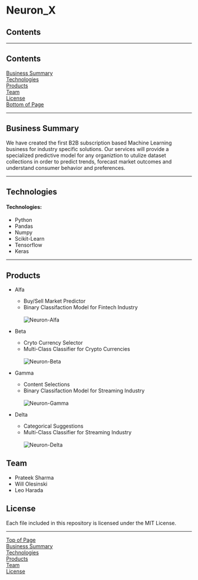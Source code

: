 # Neuron_X

## Contents
***
## <a id="Contents">Contents</a>
[Business Summary](#Business-Summary)<br>
[Technologies](#Technologies)<br>
[Products](#Products)<br>
[Team](#Team)<br>
[License](#License)<br>
[Bottom of Page](#Bottom-of-Page)<br>
<a id="Top-of-Page"></a>

***
## <a id="Business-Summary">Business Summary</a>
We have created the first B2B subscription based Machine Learning business for industry specific solutions. Our services will provide a specialized predictive model for any organiztion to utulize dataset collections in order to predict trends, forecast market outcomes and understand consumer behavior and preferences. <br>

***
## <a id="Technologies">Technologies</a>
#### Technologies:
* Python
* Pandas
* Numpy
* Scikit-Learn
* Tensorflow
* Keras

***


## <a id="Prodcuts">Products</a>
* Alfa 
    - Buy/Sell Market Predictor
    - Binary Classifaction Model for Fintech Industry
<br></br>
![Neuron-Alfa](https://user-images.githubusercontent.com/86034323/137696038-3451657d-1e42-4802-bdd6-b886ba676e42.jpg)

 
* Beta
    - Cryto Currency Selector
    - Multi-Class Classifier for Crypto Currencies
<br></br>
![Neuron-Beta](https://user-images.githubusercontent.com/86034323/137696092-3bc17e9b-301e-46ff-8d51-2e15bfd78b7b.jpg)


* Gamma
    - Content Selections
    - Binary Classifaction Model for Streaming Industry 
<br></br>
![Neuron-Gamma](https://user-images.githubusercontent.com/86034323/137696135-db989214-dfd0-4726-ad60-4f9149fbd30a.jpg)


* Delta
    - Categorical Suggestions
    - Multi-Class Classifier for Streaming Industry 
<br></br>
![Neuron-Delta](https://user-images.githubusercontent.com/86034323/137696166-600fc96e-7753-44ad-8457-99fa0676885f.jpg)


## <a id="Team">Team</a>
 - <a>Prateek Sharma</a>
 - <a>Will Olesinski</a>
 - <a>Leo Harada</a>

## <a id="License">License</a>
Each file included in this repository is licensed under the <a title="LICENSE">MIT License.</a>

***
[Top of Page](#Top-of-Page)<br>
[Business Summary](#Business-Summary)<br>
[Technologies](#Technologies)<br>
[Products](#Products)<br>
[Team](#Team)<br>
[License](#License)<br>
<a id="Bottom-of-Page"></a>
